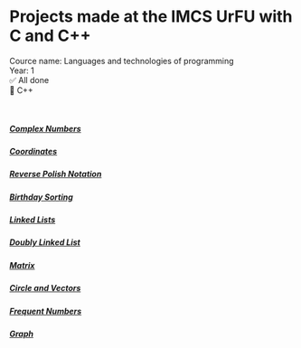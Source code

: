 # Projects made at the IMCS UrFU with C and C++
Cource name: Languages and technologies of programming <br>
Year: 1 <br>
:white_check_mark: All done <br> 
:large_blue_circle: C++ <br>

<br>

##### [Complex Numbers](https://github.com/aqerd/MathMech-Projects/tree/main/ComplexNumbers)
##### [Coordinates](https://github.com/aqerd/MathMech-Projects/tree/main/Coordinates)
##### [Reverse Polish Notation](https://github.com/aqerd/MathMech-Projects/tree/main/ReversePolishNotation)
##### [Birthday Sorting](https://github.com/aqerd/MathMech-Projects/tree/main/BirthdaySorting)
##### [Linked Lists](https://github.com/aqerd/MathMech-Projects/tree/main/Linked%20Lists)
##### [Doubly Linked List](https://github.com/aqerd/MathMech-Projects/tree/main/DoublyLinkedList)
##### [Matrix](https://github.com/aqerd/MathMech-Projects/tree/main/Matrix)
##### [Circle and Vectors](https://github.com/aqerd/MathMech-Projects/tree/main/Circle%20and%20Vectors)
##### [Frequent Numbers](https://github.com/aqerd/MathMech-Projects/tree/main/FrequentNumbers)
##### [Graph](https://github.com/aqerd/MathMech-Projects/tree/main/Graph)

